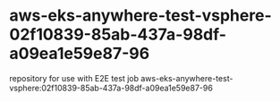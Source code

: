 # aws-eks-anywhere-test-vsphere-02f10839-85ab-437a-98df-a09ea1e59e87-96
repository for use with E2E test job aws-eks-anywhere-test-vsphere:02f10839-85ab-437a-98df-a09ea1e59e87-96
